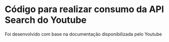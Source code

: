# Código para realizar consumo da API Search do Youtube
Foi desenvolvido com base na documentação disponibilizada pelo Youtube

 

